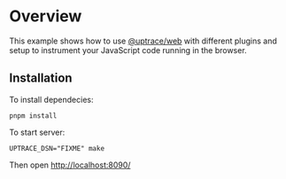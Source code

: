 # Overview

This example shows how to use
[@uptrace/web](https://uptrace.dev/get/opentelemetry-js/browser) with different plugins
and setup to instrument your JavaScript code running in the browser.

## Installation

To install dependecies:

```shell
pnpm install
```

To start server:

```shell
UPTRACE_DSN="FIXME" make
```

Then open [http://localhost:8090/](http://localhost:8090/)
